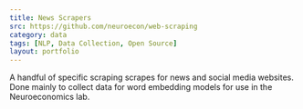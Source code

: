 ```yaml
---
title: News Scrapers
src: https://github.com/neuroecon/web-scraping
category: data
tags: [NLP, Data Collection, Open Source]
layout: portfolio
---
```


A handful of specific scraping scrapes for news and social media websites. Done
mainly to collect data for word embedding models for use in the
Neuroeconomics lab.